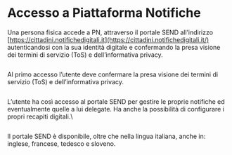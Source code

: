 # Accesso a Piattaforma Notifiche

Una persona fisica accede a PN, attraverso il portale SEND all’indirizzo [https://cittadini.notifichedigitali.it](https://cittadini.notifichedigitali.it/) autenticandosi con la sua identità digitale e confermando la presa visione dei termini di servizio (ToS) e dell’informativa privacy.

<figure><img src="../../../.gitbook/assets/image (98).png" alt=""><figcaption></figcaption></figure>

Al primo accesso l’utente deve confermare la presa visione dei termini di servizio (ToS) e dell’informativa privacy.

<figure><img src="../../../.gitbook/assets/image (10) (1).png" alt=""><figcaption></figcaption></figure>

&#x20;

L’utente ha così accesso al portale SEND per gestire le proprie notifiche ed eventualmente quelle a lui delegate. Ha anche la possibilità di configurare i propri recapiti digitali.\


<figure><img src="../../../.gitbook/assets/image (4) (1).png" alt=""><figcaption></figcaption></figure>

Il portale SEND è disponibile, oltre che nella lingua italiana, anche in: inglese, francese, tedesco e sloveno.
